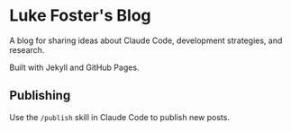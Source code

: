 # Luke Foster's Blog

A blog for sharing ideas about Claude Code, development strategies, and research.

Built with Jekyll and GitHub Pages.

## Publishing

Use the `/publish` skill in Claude Code to publish new posts.
